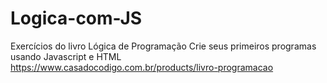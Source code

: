 # Logica-com-JS
Exercícios do livro
Lógica de Programação 
Crie seus primeiros programas usando Javascript e HTML
https://www.casadocodigo.com.br/products/livro-programacao
